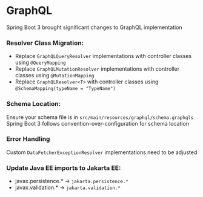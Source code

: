 # GraphQL

Spring Boot 3 brought significant changes to GraphQL implementation


### Resolver Class Migration:

- Replace ``GraphQLQueryResolver`` implementations with controller classes using `@QueryMapping`
- Replace ``GraphQLMutationResolver`` implementations with controller classes using `@MutationMapping`
- Replace ``GraphQLResolver<T>`` with controller classes using `@SchemaMapping(typeName = "TypeName")`

### Schema Location:

Ensure your schema file is in `src/main/resources/graphql/schema.graphqls`
Spring Boot 3 follows convention-over-configuration for schema location

### Error Handling
Custom `DataFetcherExceptionResolver` implementations need to be adjusted

### Update Java EE imports to Jakarta EE:

- javax.persistence.* → `jakarta.persistence.*`
- javax.validation.* → `jakarta.validation.*`